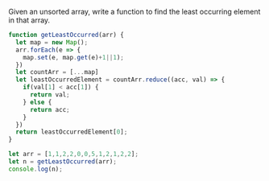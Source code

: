 Given an unsorted array, write a function to find the least occurring element in that array.

```javascript
function getLeastOccurred(arr) {
  let map = new Map();
  arr.forEach(e => {
    map.set(e, map.get(e)+1||1);
  }) 
  let countArr = [...map]
  let leastOccurredElement = countArr.reduce((acc, val) => {
    if(val[1] < acc[1]) {
      return val;
    } else {
      return acc;
    }
  })
  return leastOccurredElement[0];
}

let arr = [1,1,2,2,0,0,5,1,2,1,2,2];
let n = getLeastOccurred(arr);
console.log(n);
```

